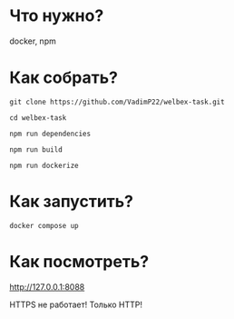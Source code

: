 # Что нужно?

docker, npm

# Как собрать?

```
git clone https://github.com/VadimP22/welbex-task.git
```

```
cd welbex-task
```

```
npm run dependencies
```

```
npm run build
```

```
npm run dockerize
```

# Как запустить?

```
docker compose up
```

# Как посмотреть?

http://127.0.0.1:8088

HTTPS не работает! Только HTTP!
